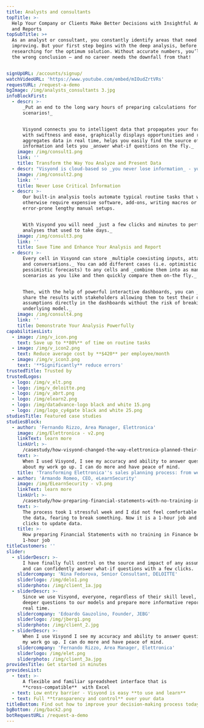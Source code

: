 ```yaml
---
title: Analysts and consultants
topTitle: >-
  Help Your Company or Clients Make Better Decisions with Insightful Analysis
  and Reports
topSubTitle: >+
  As an analyst or consultant, you constantly identify areas that need
  improving. But your first step begins with the deep analysis, before
  researching for the optimum solution. Without accurate numbers, you’ll draw
  the wrong conclusion – and no career needs the downfall from that!


signUpURL: /accounts/signup/
watchVideoURL: 'https://www.youtube.com/embed/mIOudZrtVRs'
requestURL: /request-a-demo
bgImage: /img/analysts_consultants 3.jpg
infoBlockFirst:
  - descr: >-
      _Put an end to the long wary hours of preparing calculations for multiple
      scenarios!_ 


      Visyond connects you to intelligent data that propagates your formulas
      with swiftness and ease, graphically displays opportunities and risks,
      aggregates data in real time, helps you easily find the source of
      information and lets you _answer what-if questions on the fly._
    image: /img/consult1.png
    link: ''
    title: Transform the Way You Analyze and Present Data
  - descr: "Visyond is cloud-based so _you never lose information_ - you can manage and transfer team knowledge easily and eliminate dependency from the model creator by _securely sharing your models and analysis.\r_\n\nIt’s been designed to never break formulas or lose your teams’ work, _track their input and changes._"
    image: /img/consult2.png
    link: ''
    title: Never Lose Critical Information
  - descr: >-
      Our built-in analysis tools automate typical routine tasks that would
      otherwise require expensive software, add-ons, writing macros or
      error-prone lengthy manual setups. 


      With Visyond you will need _just a few clicks and minutes to perform
      analyses that used to take days._
    image: /img/consult3.png
    link: ''
    title: Save Time and Enhance Your Analysis and Report
  - descr: >-
      Every cell in Visyond can store _multiple coexisting inputs, attachments
      and conversations._ You can add different cases (i.e. optimistic &
      pessimistic forecasts) to any cells and _combine them into as many
      scenarios as you like and then quickly compare them on-the fly._ 


      Then, with the help of powerful interactive dashboards, you can _securely
      share the results with stakeholders allowing them to test their own
      assumptions directly in the dashboards without the risk of breaking the
      underlying model._
    image: /img/consult4.png
    link: ''
    title: Demonstrate Your Analysis Powerfully
capabilitiesList:
  - image: /img/v_icon.png
    text: Save up to **80%** of time on routine tasks
  - image: /img/v_icon2.png
    text: Reduce average cost by **$420** per employee/month
  - image: /img/v_icon3.png
    text: '**Significantly** reduce errors'
trustedTitle: Trusted by
trustedLogos:
  - logo: /img/v_elt.png
  - logo: /img/v_deloitte.png
  - logo: /img/v_abrt.png
  - logo: /img/elearn2.png
  - logo: /img/datadvance-logo black and white 15.png
  - logo: /img/logo_cy4gate black and white 25.png
studiesTitle: Featured case studies
studiesBlock:
  - author: 'Fernando Rizzo, Area Manager, Elettronica'
    image: /img/Elettronica - v2.png
    linkText: learn more
    linkUrl: >-
      /casestudy/how-visyond-changed-the-way-elettronica-planned-their-sales-and-shortened-the-process-from-weeks-to-hours/
    text: >-
      When I used Visyond, I see my accuracy and ability to answer questions
      about my work go up. I can do more and have peace of mind.
    title: 'Transforming Elettronica''s sales planning process: from weeks to hours'
  - author: 'Armando Romeo, CEO, eLearnSecurity'
    image: /img/ELearnSecurity - v3.png
    linkText: learn more
    linkUrl: >-
      /casestudy/how-preparing-financial-statements-with-no-training-in-finance-became-a-1-hour-job/
    text: >-
      The process took 1 stressful week and I did not feel comfortable to update
      the data, fearing to break something. Now it is a 1-hour job and a few
      clicks to update data.
    title: >-
      How preparing Financial Statements with no training in Finance became a
      1-hour job
titleCustomers: ''
slider:
  - sliderDescr: >-
      I have finally full control on the source and impact of any assumptions,
      and can confidently answer what-if questions with a few clicks.
    slidercompany: 'Nina Fedorova, Senior Consultant, DELOITTE'
    sliderlogo: /img/delo1.png
    sliderphoto: /img/client_1a.jpg
  - sliderDescr: >-
      Since we use Visyond, everyone, regardless of their skill level, can ask
      deeper questions to our models and prepare more informative reports in
      real time.
    slidercompany: 'Edoardo Gauzolino, Founder, JEBG'
    sliderlogo: /img/jberg1.png
    sliderphoto: /img/client_2.jpg
  - sliderDescr: >-
      When I use Visyond I see my accuracy and ability to answer questions about
      my work go up. I can do more and have peace of mind.
    slidercompany: 'Fernando Rizzo, Area Manager, Elettronica'
    sliderlogo: /img/elet.png
    sliderphoto: /img/client_3a.jpg
providesTitle: Get started in minutes
providesList:
  - text: >-
      A flexible and familiar spreadsheet interface that is
      **cross-compatible**  with Excel
  - text: Low entry barrier - Visyond is easy **to use and learn**
  - text: Full **transparency and control** over your data
titleBottom: Find out how to improve your decision-making process today
bgBottom: /img/back2.png
botRequestURL: /request-a-demo
---
```


